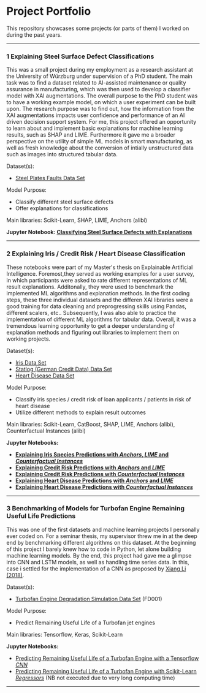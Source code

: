 # Project Portfolio

This repository showcases some projects (or parts of them) I worked on during the past years.

---

### 1 Explaining Steel Surface Defect Classifications

This was a small project during my employment as a research assistant at the University of Würzburg under supervision of a PhD student. The main task was to find a dataset related to AI-assisted maintenance or quality assurance in manufacturing, which was then used to develop a classifier model with XAI augmentations. The overall purpose to the PhD student was to have a working example model, on which a user experiment can be built upon. The research purpose was to find out, how the information from the XAI augmentations impacts user confidence and performance of an AI driven decision support system. For me, this project offered an opportunity to learn about and implement basic explanations for machine learning results, such as SHAP and LIME. Furthermore it gave me a broader perspective on the utility of simple ML models in smart manufacturing, as well as fresh knowledge about the conversion of intially unstructured data such as images into structured tabular data.

Dataset(s):
- [Steel Plates Faults Data Set](http://archive.ics.uci.edu/ml/datasets/steel+plates+faults)

Model Purpose:
- Classify different steel surface defects
- Offer explanations for classifications

Main libraries: Scikit-Learn, SHAP, LIME, Anchors (alibi)

**Jupyter Notebook: [Classifying Steel Surface Defects with Explanations][1]**

[1]:https://nbviewer.jupyter.org/github/kvn23/portfolio/blob/main/Steel%20Surface%20Defect%20Classifier/steelsurface_classification_xai.ipynb

---

### 2 Explaining Iris / Credit Risk / Heart Disease Classification

These notebooks were part of my Master's thesis on Explainable Artificial Intelligence. Foremost,they served as working examples for a user survey, in which participants were asked to rate different representations of ML result explanations. Additonally, they were used to benchmark the implemented ML algorithms and explanation methods. In the first coding steps, these three individual datasets and the differen XAI libraries were a good training for data cleaning and preprogressing skills using Pandas, different scalers, etc.. Subsequently, I was also able to practice the implementation of different ML algorithms for tabular data. Overall, it was a tremendous learning opportunity to get a deeper understanding of explanation methods and figuring out libraries to implement them on working projects.

Dataset(s):
- [Iris Data Set](https://archive.ics.uci.edu/ml/datasets/iris)
- [Statlog (German Credit Data) Data Set](https://archive.ics.uci.edu/ml/datasets/statlog+(german+credit+data))
- [Heart Disease Data Set](https://archive.ics.uci.edu/ml/datasets/Heart+Disease)

Model Purpose:
- Classify iris species / credit risk of loan applicants / patients in risk of heart disease
- Utilize different methods to explain result outcomes

Main libraries: Scikit-Learn, CatBoost, SHAP, LIME, Anchors (alibi), Counterfactual Instances (alibi)

**Jupyter Notebooks:**
- **[Explaining Iris Species Predictions with *Anchors*, *LIME* and *Counterfactual Instances*][2]**
- **[Explaining Credit Risk Predictions with *Anchors* and *LIME*][3]**
- **[Explaining Credit Risk Predictions with *Counterfactual Instances*][4]**
- **[Explaining Heart Disease Predictions with *Anchors* and *LIME*][5]**
- **[Explaining Heart Disease Predictions with *Counterfactual Instances*][6]**

[2]:https://nbviewer.jupyter.org/github/kvn23/portfolio/blob/main/ML%20Prediction%20Explainers/iris_classification_xai.ipynb
[3]:https://nbviewer.jupyter.org/github/kvn23/portfolio/blob/main/ML%20Prediction%20Explainers/credit_risk_anchors_lime.ipynb
[4]:https://nbviewer.jupyter.org/github/kvn23/portfolio/blob/main/ML%20Prediction%20Explainers/credit_risk_counterfactuals.ipynb
[5]:https://nbviewer.jupyter.org/github/kvn23/portfolio/blob/main/ML%20Prediction%20Explainers/Heart%20Disease_AnchorsLime.ipynb
[6]:https://nbviewer.jupyter.org/github/kvn23/portfolio/blob/main/ML%20Prediction%20Explainers/Heart%20Disease_Counterfactuals.ipynb

---

### 3  Benchmarking of Models for Turbofan Engine Remaining Useful Life Predictions

This was one of the first datasets and machine learning projects I personally ever coded on. For a seminar thesis, my supervisor threw me in at the deep end by benchmarking different algorithms on this dataset. At the beginning of this project I barely knew how to code in Python, let alone building machine learning models. By the end, this project had gave me a glimpse into CNN and LSTM models, as well as handling time series data. In this, case i settled for the implementation of a CNN as proposed by [Xiang Li (2018)](https://www.sciencedirect.com/science/article/abs/pii/S0951832017307779). 

Dataset(s):
- [Turbofan Engine Degradation Simulation Data Set](https://ti.arc.nasa.gov/tech/dash/groups/pcoe/prognostic-data-repository/) (FD001)

Model Purpose:
- Predict Remaining Useful Life of a Turbofan jet engines

Main libraries: Tensorflow, Keras, Scikit-Learn

**Jupyter Notebooks:**
- [Predicting Remaining Useful Life of a Turbofan Engine with a Tensorflow *CNN*](https://nbviewer.jupyter.org/github/kvn23/portfolio/blob/main/Turbofan/Turbofan%20RUL%20Prediction.ipynb)
- [Predicting Remaining Useful Life of a Turbofan Engine with Scikit-Learn *Regressors*](https://nbviewer.jupyter.org/github/kvn23/portfolio/blob/main/Turbofan/FD001_scikit_regressors.ipynb) (NB not executed due to very long computing time)
---

